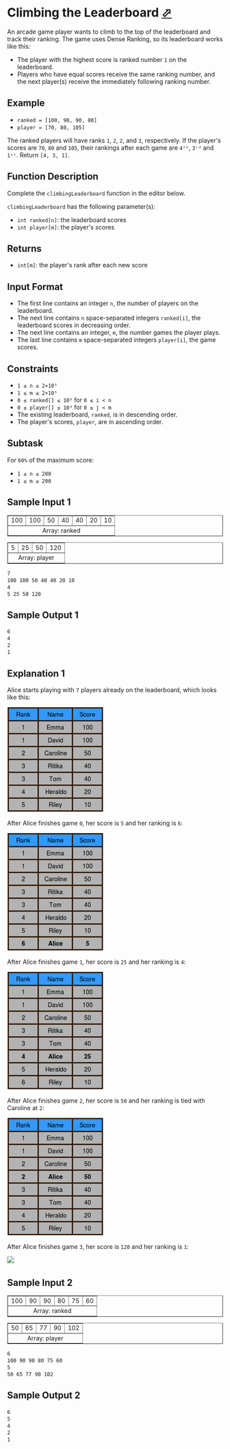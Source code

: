 # Climbing the Leaderboard [⬀](https://www.hackerrank.com/challenges/climbing-the-leaderboard)

An arcade game player wants to climb to the top of the leaderboard and track their ranking. The game uses Dense Ranking, so its leaderboard works like this:

- The player with the highest score is ranked number `1` on the leaderboard.
- Players who have equal scores receive the same ranking number, and the next player(s) receive the immediately following ranking number.

## Example

- `ranked = [100, 90, 90, 80]`
- `player = [70, 80, 105]`


The ranked players will have ranks `1`, `2`, `2`, and `3`, respectively. If the player's scores are `70`, `80` and `105`, their rankings after each game are `4ᵗʰ`, `3ʳᵈ` and `1ˢᵗ`. Return `[4, 3, 1]`.

## Function Description

Complete the `climbingLeaderboard` function in the editor below.

`climbingLeaderboard` has the following parameter(s):

- `int ranked[n]`: the leaderboard scores
- `int player[m]`: the player's scores

## Returns

- `int[m]`: the player's rank after each new score

## Input Format

- The first line contains an integer `n`, the number of players on the leaderboard.
- The next line contains `n` space-separated integers `ranked[i]`, the leaderboard scores in decreasing order.
- The next line contains an integer, `m`, the number games the player plays.
- The last line contains `m` space-separated integers `player[i]`, the game scores.

## Constraints

- `1 ≤ n ≤ 2×10⁵`
- `1 ≤ m ≤ 2×10⁵`
- `0 ≤ ranked[] ≤ 10⁹` for `0 ≤ i < n`
- `0 ≤ player[] ≤ 10⁹` for `0 ≤ j < m`
- The existing leaderboard, `ranked`, is in descending order.
- The player's scores, `player`, are in ascending order.

## Subtask

For `60%` of the maximum score:

- `1 ≤ n ≤ 200`
- `1 ≤ m ≤ 200`

## Sample Input 1

<table border>
<tr>
<td>100</td>
<td>100</td>
<td>50</td>
<td>40</td>
<td>40</td>
<td>20</td>
<td>10</td>
</tr>
<tr>
<td align="center" colspan="7">Array: ranked</td>
</tr>
</table>

<table border>
<tr>
<td>5</td>
<td>25</td>
<td>50</td>
<td>120</td>
</tr>
<tr>
<td align="center" colspan="4">Array: player</td>
</tr>
</table>


```
7
100 100 50 40 40 20 10
4
5 25 50 120
```

## Sample Output 1
```
6
4
2
1
```


## Explanation 1

Alice starts playing with `7` players already on the leaderboard, which looks like this:

![](1481263702-9b5e9abd56-climbingrank.png)
 
After Alice finishes game `0`, her score is `5` and her ranking is `6`:

![](1481263847-2443e11cea-climbingrank1.png)

After Alice finishes game `1`, her score is `25` and her ranking is `4`:

![](1481264155-cb76495070-climbingrank3.png)

After Alice finishes game `2`, her score is `50` and her ranking is tied with Caroline at `2`:

![](1481264229-a216b3a974-climbingrank4.png)

After Alice finishes game `3`, her score is `120` and her ranking is `1`:

![](91481264323-30f93fa8de-climbingrank5.png)


## Sample Input 2

<table border>
<tr>
<td>100</td>
<td>90</td>
<td>90</td>
<td>80</td>
<td>75</td>
<td>60</td>
</tr>
<tr>
<td align="center" colspan="6">Array: ranked</td>
</tr>
</table>

<table border>
<tr>
<td>50</td>
<td>65</td>
<td>77</td>
<td>90</td>
<td>102</td>
</tr>
<tr>
<td align="center" colspan="5">Array: player</td>
</tr>
</table>

```
6
100 90 90 80 75 60
5
50 65 77 90 102
```

## Sample Output 2
```
6
5
4
2
1
```
